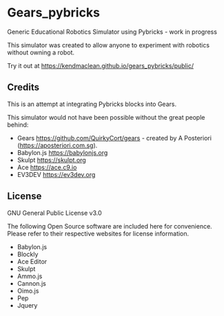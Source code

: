 Gears_pybricks
===
Generic Educational Robotics Simulator using Pybricks - work in progress

This simulator was created to allow anyone to experiment with robotics without owning a robot.

Try it out at https://kendmaclean.github.io/gears_pybricks/public/


Credits
---
This is an attempt at integrating Pybricks blocks into Gears.

This simulator would not have been possible without the great people behind:

* Gears https://github.com/QuirkyCort/gears - created by A Posteriori (https://aposteriori.com.sg).
* Babylon.js https://babylonjs.org
* Skulpt https://skulpt.org
* Ace https://ace.c9.io
* EV3DEV https://ev3dev.org

License
---
GNU General Public License v3.0

The following Open Source software are included here for convenience.
Please refer to their respective websites for license information.

* Babylon.js
* Blockly
* Ace Editor
* Skulpt
* Ammo.js
* Cannon.js
* Oimo.js
* Pep
* Jquery
